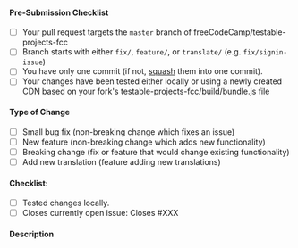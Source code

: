 <!-- freeCodeCamp Testable Projects Pull Request Template -->

<!-- IMPORTANT: PRs against this repo should follow the general guidelines laid out for FCC's main repo as well as the guidlines specific to this repo -->
<!-- Please review https://github.com/freeCodeCamp/freeCodeCamp/blob/master/CONTRIBUTING.md && https://github.com/freeCodeCamp/testable-projects-fcc/blob/master/CONTRIBUTING.md for detailed contributing guidelines -->
<!-- Help with PRs can be found at https://gitter.im/FreeCodeCamp/Contributors -->
<!-- Make sure that your PR is not a duplicate -->

#### Pre-Submission Checklist

<!-- Go over all points below, and after creating the PR, tick all the checkboxes that apply. -->
<!-- All points should be verified, otherwise, read the CONTRIBUTING guidelines from above-->
<!-- If you're unsure about any of these, don't hesitate to ask. We're here to help! -->

- [ ] Your pull request targets the `master` branch of freeCodeCamp/testable-projects-fcc
- [ ] Branch starts with either `fix/`, `feature/`, or `translate/` (e.g. `fix/signin-issue`)
- [ ] You have only one commit (if not, [squash](http://forum.freecodecamp.com/t/how-to-squash-multiple-commits-into-one-with-git/13231) them into one commit).
- [ ] Your changes have been tested either locally or using a newly created CDN based on your fork's testable-projects-fcc/build/bundle.js file

#### Type of Change

<!-- What type of change does your code introduce? After creating the PR, tick the checkboxes that apply. -->

- [ ] Small bug fix (non-breaking change which fixes an issue)
- [ ] New feature (non-breaking change which adds new functionality)
- [ ] Breaking change (fix or feature that would change existing functionality)
- [ ] Add new translation (feature adding new translations)

#### Checklist:

<!-- Go over all points below, and after creating the PR, tick the checkboxes that apply. -->
<!-- If you're unsure about any of these, don't hesitate to ask in the Help Contributors room linked above. We're here to help! -->

- [ ] Tested changes locally.
  <!-- replace XXX with an issue # -->
- [ ] Closes currently open issue: Closes #XXX

#### Description

<!-- Describe your changes in detail -->
